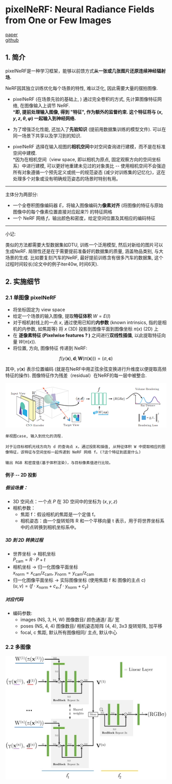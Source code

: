 # pixelNeRF: Neural Radiance Fields from One or Few Images

[paper]((https://arxiv.org/abs/2012.02190))  
[github](https://github.com/sxyu/pixel-nerf)

## 1. 简介

pixelNeRF是一种学习框架，能够以前馈方式**从一张或几张图片还原连续神经辐射场.**

NeRF因其独立训练优化每个场景的特性, 难以泛化, 因此需要大量的摆拍图像. 

- pixelNeRF (在场景先验的基础上, ) 通过完全卷积的方式, 先计算图像特征网络, 在图像输入上调节 NeRF.   
***即, 提前处理输入图像, 得到 "特征", 作为额外的监督约束. 这个特征将与 $(x, y, z, θ, φ)$ 一起输入到神经网络.**

- 为了增强泛化性能, 还加入了**先验知识** (提前用数据集训练的模型文件). 可以在同一场景下共享以及学习到的知识.

- pixelNeRF 选择在输入视图的**相机空间**中对空间查询进行建模，而不是在标准空间中建模.   
*因为在相机空间（view space, 即以相机为原点, 固定观察方向的空间坐标系）中进行建模, 可以更好地重建未见过的对象类比 -- 使用相机空间不会强迫所有对象遵循一个预先定义或统一的规范姿态 (减少对训练集的记忆化)，这在处理多个对象或没有明确规范姿态的场景时特别有用。


-----

主体分为两部分:
- 一个全卷积图像编码器 $E$，将输入图像编码为**像素对齐** (将图像的特征与原始图像中的每个像素位置直接对应起来?) 的特征网格
- 一个 NeRF 网络 $f$，输出颜色和密度，给定空间位置及其相应的编码特征

-----
小记:

类似的方法都需要大型数据集如DTU, 训练一个泛用模型, 然后对新给的图片可以生成NeRF. 局限性还是在于需要提前准备好的数据集的质量, 涵盖物品类别, 与大场景的生成. 比如要复刻汽车的NeRF, 最好提前训练含有很多汽车的数据集, 这个过程时间较长(论文中的例子iter40w, 时间6天). 




## 2. 实施细节

### 2.1 单图像 pixelNeRF

- 将坐标固定为 view space
- 给定一个场景的输入图像, 提取**特征体积** $W = E(I)$
- 对于相机射线上的一点 $x$, 通过使用已知的**内参数** (known intrinsics, 指的是相机的内参数, 如焦距等) 将 $x$ (3D) 投影到图像平面到图像坐标 $π(x)$ (2D) 上
- 在 **逐像素特征 (Pixelwise features ? )** 之间进行**双线性插值**, 以此提取特征向量 $W(π(x))$.
- 将位置, 方向, 图像特征 传递到 NeRF:  

$$f(\gamma(\mathbf{x}),\mathbf{d};\mathbf{W}(\pi(\mathbf{x})))=(\sigma,\mathbf{c})$$

其中, $\gamma(\mathbf{x})$ 表示位置编码 (就是在NeRF中用正弦余弦变换进行升维度以便提取高频特征的操作). 图像特征作为残差（residual）在NeRF的每一层中被整合. 

![Alt text](image-6.png)

    单视图case, 输入到优化的流程. 
    
    对于沿目标相机光线方向为 d 的查询点 x，通过投影和插值, 从特征体积 W 中提取相应的图像特征，该特征与空间坐标一起传递到 NeRF 网络 f。(?这个特征到底是什么)
    
    输出 RGB 和密度值(基于体积渲染)，与目标像素值进行比较。

#### 例子 -- 2D 投影

##### 假设场景：

- 3D 空间点：一个点 $P$ 在 3D 空间中的坐标为 $(x, y, z)$ 
- 相机参数：
    - 焦距 f：假设相机的焦距是一个定值 f。
    - 相机姿态：由一个旋转矩阵 R 和一个平移向量 t 表示，用于将世界坐标系中的点转换到相机坐标系中。

##### 3D 到 2D 转换过程

- 世界坐标 -> 相机坐标    
  $P_{\mathrm{cam}}=R\cdot P+t$
- 相机坐标 -> 归一化图像平面坐标    
  $x_{\mathrm{norm}}=x_{\mathrm{cam}}/z_{\mathrm{cam}},\:y_{\mathrm{norm}}=y_{\mathrm{cam}}/z_{\mathrm{cam}}$
- 归一化图像平面坐标 -> 实际图像坐标 (使用焦距 f 和 图像的主点 c)   
  $(u, v)=(f\cdot x_{\mathrm{norm}}+c_{x}, f\cdot y_{\mathrm{norm}}+c_{y})$

##### 对应代码

- 编码参数: 
    - images (NS, 3, H, W) 图像数目/ 颜色通道/ 高/ 宽
    - poses (NS, 4, 4) 图像数目/ 相机姿态矩阵 (4, 4), 3x3 旋转矩阵, 加平移
    - focal, c 焦距, 默认所有图像相同/ 主点, 默认中心




### 2.2 多图像

![Alt text](image-8.png)






























